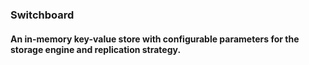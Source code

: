 ### Switchboard

#### An in-memory key-value store with configurable parameters for the storage engine and replication strategy.

